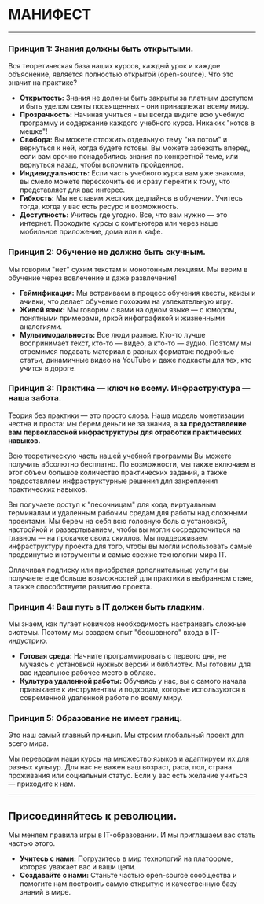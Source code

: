 # МАНИФЕСТ

---

### Принцип 1: Знания должны быть открытыми.

Вся теоретическая база наших курсов, каждый урок и каждое объяснение, является полностью открытой (open-source). Что это значит на практике?

*   **Открытость:** Знания не должны быть закрыты за платным доступом и быть уделом секты посвященных - они принадлежат всему миру.
*   **Прозрачность:** Начиная учиться - вы всегда видите всю учебную программу и содержание каждого учебного курса. Никаких "котов в мешке"!
*   **Свобода:** Вы можете отложить отдельную тему "на потом" и вернуться к ней, когда будете готовы. Вы можете забежать вперед, если вам срочно понадобились знания по конкретной теме, или вернуться назад, чтобы вспомнить пройденное.
*   **Индивидуальность:** Если часть учебного курса вам уже знакома, вы смело можете перескочить ее и сразу перейти к тому, что представляет для вас интерес.
*   **Гибкость:** Мы не ставим жестких дедлайнов в обучении. Учитесь тогда, когда у вас есть ресурс и возможность.
*   **Доступность:** Учитесь где угодно. Все, что вам нужно — это интернет. Проходите курсы с компьютера или через наше мобильное приложение, дома или в кафе.

### Принцип 2: Обучение не должно быть скучным.

Мы говорим "нет" сухим текстам и монотонным лекциям. Мы верим в обучение через вовлечение и даже развлечение!

*   **Геймификация:** Мы встраиваем в процесс обучения квесты, квизы и ачивки, что делает обучение похожим на увлекательную игру.
*   **Живой язык:** Мы говорим с вами на одном языке — с юмором, понятными примерами, яркой инфографикой и жизненными аналогиями.
*   **Мультимодальность:** Все люди разные. Кто-то лучше воспринимает текст, кто-то — видео, а кто-то — аудио. Поэтому мы стремимся подавать материал в разных форматах: подробные статьи, динамичные видео на YouTube и даже подкасты для тех, кто учится в дороге.

### Принцип 3: Практика — ключ ко всему. Инфраструктура — наша забота.

Теория без практики — это просто слова. Наша модель монетизации честна и проста: мы берем деньги не за знания, а **за предоставление вам первоклассной инфраструктуры для отработки практических навыков.**

Всю теоретическую часть нашей учебной программы Вы можете получить абсолютно бесплатно. По возможности, мы также включаем в этот объем большое количество практических заданий, а также предоставляем инфраструктурные решения для закрепления практических навыков.

Вы получаете доступ к "песочницам" для кода, виртуальным терминалам и удаленным рабочим средам для работы над сложными проектами. Мы берем на себя всю головную боль с установкой, настройкой и развертыванием, чтобы вы могли сосредоточиться на главном — на прокачке своих скиллов. Мы поддерживаем инфраструктуру проекта для того, чтобы вы могли использовать самые продвинутые инструменты и самые свежие технологии мира IT. 

Оплачивая подписку или приобретая дополнительные услуги вы получаете еще больше возможностей для практики в выбранном стэке, а также способствуете развитию проекта.

### Принцип 4: Ваш путь в IT должен быть гладким.

Мы знаем, как пугает новичков необходимость настраивать сложные системы. Поэтому мы создаем опыт "бесшовного" входа в IT-индустрию. 

*   **Готовая среда:** Начните программировать с первого дня, не мучаясь с установкой нужных версий и библиотек. Мы готовим для вас идеальное рабочее место в облаке.
*   **Культура удаленной работы:** Обучаясь у нас, вы с самого начала привыкаете к инструментам и подходам, которые используются в современной удаленной работе по всему миру.

### Принцип 5: Образование не имеет границ.

Это наш самый главный принцип. Мы строим глобальный проект для всего мира.

Мы переводим наши курсы на множество языков и адаптируем их для разных культур. Для нас не важен ваш возраст, раса, пол, страна проживания или социальный статус. Если у вас есть желание учиться — приходите к нам.

---

## Присоединяйтесь к революции.

Мы меняем правила игры в IT-образовании. И мы приглашаем вас стать частью этого.

*   **Учитесь с нами:** Погрузитесь в мир технологий на платформе, которая уважает вас и ваши цели.
*   **Создавайте с нами:** Станьте частью open-source сообщества и помогите нам построить самую открытую и качественную базу знаний в мире.
